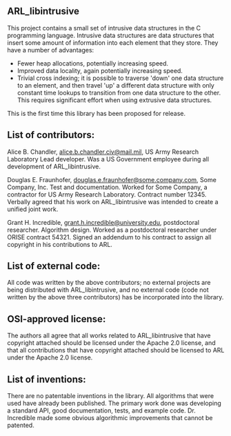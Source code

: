 ARL_libintrusive
----------------

This project contains a small set of intrusive data structures in the C
programming language.  Intrusive data structures are data structures that
insert some amount of information into each element that they store.  They
have a number of advantages:
* Fewer heap allocations, potentially increasing speed.
* Improved data locality, again potentially increasing speed.
* Trivial cross indexing; it is possible to traverse 'down' one data structure
  to an element, and then travel 'up' a different data structure with only
  constant time lookups to transition from one data structure to the other.
  This requires significant effort when using extrusive data structures.

This is the first time this library has been proposed for release.

List of contributors:
---------------------

Alice B. Chandler, alice.b.chandler.civ@mail.mil, US Army Research Laboratory
    Lead developer.  Was a US Government employee during all development of
    ARL_libintrusive.

Douglas E. Fraunhofer, douglas.e.fraunhofer@some.company.com, Some Company, Inc.
    Test and documentation.  Worked for Some Company, a contractor for US
    Army Research Laboratory.  Contract number 12345.  Verbally agreed that
    his work on ARL_libintrusive was intended to create a unified joint work.

Grant H. Incredible, grant.h.incredible@university.edu, postdoctoral researcher.
    Algorithm design.  Worked as a postdoctoral researcher under ORISE
    contract 54321.  Signed an addendum to his contract to assign all
    copyright in his contributions to ARL.

List of external code:
----------------------

All code was written by the above contributors; no external projects are being
distributed with ARL_libintrusive, and no external code (code not written by
the above three contributors) has be incorporated into the library.


OSI-approved license:
---------------------

The authors all agree that all works related to ARL_libintrusive that have
copyright attached should be licensed under the Apache 2.0 license, and that
all  contributions that have copyright attached should be licensed to ARL
under the Apache 2.0 license.

List of inventions:
-------------------

There are no patentable inventions in the library.  All algorithms that were
used have already been published.  The primary work done was developing a
standard API, good documentation, tests, and example code.  Dr. Incredible
made some obvious algorithmic improvements that cannot be patented.
